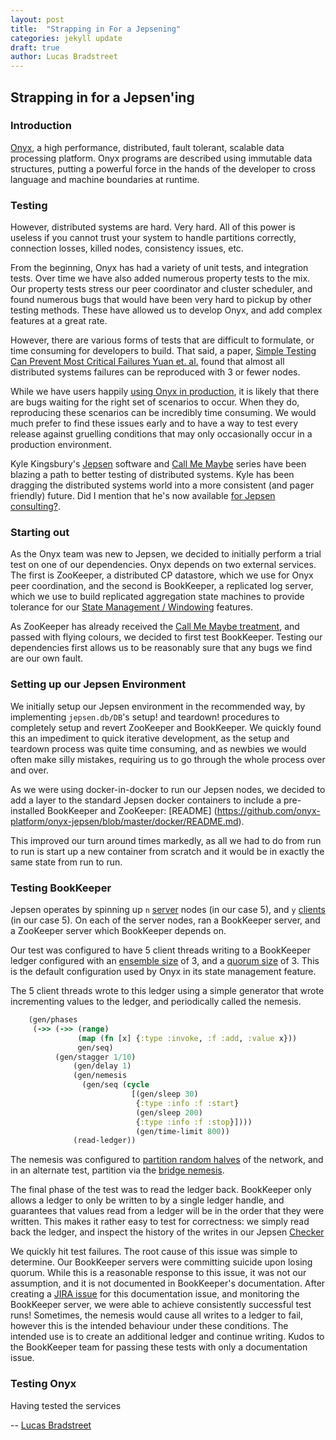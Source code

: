 ```yaml
---
layout: post
title:  "Strapping in For a Jepsening"
categories: jekyll update
draft: true
author: Lucas Bradstreet
---
```


## Strapping in for a Jepsen'ing

### Introduction

[Onyx](https://github.com/onyx-platform/onyx), a high performance, distributed,
fault tolerant, scalable data processing platform. Onyx programs are described
using immutable data structures, putting a powerful force in the hands of the
developer to cross language and machine boundaries at runtime.

### Testing

However, distributed systems are hard. Very hard. All of this power is useless
if you cannot trust your system to handle partitions correctly, connection
losses, killed nodes, consistency issues, etc.

From the beginning, Onyx has had a variety of unit tests, and integration
tests. Over time we have also added numerous property tests to the mix.
Our property tests stress our peer coordinator and cluster scheduler, and found
numerous bugs that would have been very hard to pickup by other testing
methods. These have allowed us to develop Onyx, and add complex features at a
great rate.

However, there are various forms of tests that are difficult to formulate, or
time consuming for developers to build. That said, a paper, 
[Simple Testing Can Prevent Most Critical Failures Yuan et. al.](http://www.eecg.toronto.edu/~yuan/papers/failure_analysis_osdi14.pdf)
found that almost all distributed systems failures can be reproduced with 3 or
fewer nodes.

While we have users happily [using Onyx in
production](https://github.com/onyx-platform/onyx#companies-running-onyx-in-production),
it is likely that there are bugs waiting for the right set of scenarios to
occur. When they do, reproducing these scenarios can be incredibly time
consuming. We would much prefer to find these issues early and to have a way to
test every release against gruelling conditions that may only occasionally
occur in a production environment.

Kyle Kingsbury's [Jepsen](https://github.com/aphyr/jepsen) software and [Call
Me Maybe](https://aphyr.com/tags/jepsen) series have been blazing a path to
better testing of distributed systems. Kyle has been dragging the distributed
systems world into a more consistent (and pager friendly) future. Did I mention that he's now available [for Jepsen consulting?](http://aphyr.com).

### Starting out

As the Onyx team was new to Jepsen, we decided to initially perform a trial
test on one of our dependencies. Onyx depends on two external services. The
first is ZooKeeper, a distributed CP datastore, which we use for Onyx peer coordination, and
the second is BookKeeper, a replicated log server, which we use to build
replicated aggregation state machines to provide tolerance for our 
[State Management / Windowing](http://www.onyxplatform.org/docs/user-guide/latest/aggregation-state-management.html)
features.

As ZooKeeper has already received the [Call Me Maybe treatment](https://aphyr.com/posts/291-jepsen-zookeeper), and passed with
flying colours, we decided to first test BookKeeper. Testing our dependencies first allows us to be reasonably sure that any bugs we find are our own fault.

### Setting up our Jepsen Environment

We initially setup our Jepsen environment in the recommended way, by
implementing `jepsen.db/DB`'s setup! and teardown! procedures to completely
setup and revert ZooKeeper and BookKeeper. We quickly found this an impediment
to quick iterative development, as the setup and teardown process was quite
time consuming, and as newbies we would often make silly mistakes, requiring us
to go through the whole process over and over.

As we were using docker-in-docker to run our Jepsen nodes, we decided to add a
layer to the standard Jepsen docker containers to include a pre-installed
BookKeeper and ZooKeeper: [README]
(https://github.com/onyx-platform/onyx-jepsen/blob/master/docker/README.md).

This improved our turn around times markedly, as all we had to do from run to
run is start up a new container from scratch and it would be in exactly the
same state from run to run.

### Testing BookKeeper

Jepsen operates by spinning up `n` [server](https://github.com/aphyr/jepsen/blob/master/jepsen/src/jepsen/os.clj) nodes (in our case 5), and `y` [clients](https://github.com/aphyr/jepsen/blob/master/jepsen/src/jepsen/client.clj) (in our case 5). On each of the server nodes, ran a BookKeeper server, and a ZooKeeper server which BookKeeper depends on.

Our test was configured to have 5 client threads writing to a BookKeeper ledger configured with an [ensemble size](http://www.onyxplatform.org/docs/cheat-sheet/latest/#peer-config/:onyx.bookkeeper/ledger-ensemble-size) of 3, and a [quorum size](http://www.onyxplatform.org/docs/cheat-sheet/latest/#peer-config/:onyx.bookkeeper/ledger-quorum-size) of 3. This is the default configuration used by Onyx in its state management feature.

The 5 client threads wrote to this ledger using a simple generator that wrote incrementing values to the ledger, and periodically called the nemesis.

```clojure
	(gen/phases
	 (->> (->> (range)
	           (map (fn [x] {:type :invoke, :f :add, :value x}))
	           gen/seq)
	      (gen/stagger 1/10)
              (gen/delay 1)
              (gen/nemesis
                (gen/seq (cycle
                           [(gen/sleep 30)
                            {:type :info :f :start}
                            (gen/sleep 200)
                            {:type :info :f :stop}])))
                            (gen/time-limit 800)) 
              (read-ledger))
```

The nemesis was configured to [partition random halves](https://github.com/aphyr/jepsen/blob/master/jepsen/src/jepsen/nemesis.clj#L99) of the network, and in an alternate test, partition via the [bridge nemesis](https://github.com/aphyr/jepsen/blob/master/jepsen/src/jepsen/nemesis.clj#L59).

The final phase of the test was to read the ledger back. BookKeeper only allows a ledger to only be written to by a single ledger handle, and guarantees that values read from a ledger will be in the order that they were written. This makes it rather easy to test for correctness: we simply read back the ledger, and inspect the history of the writes in our Jepsen [Checker](https://github.com/aphyr/jepsen/blob/master/jepsen/src/jepsen/checker.clj)

We quickly hit test failures. The root cause of this issue was simple to determine. Our BookKeeper servers were committing suicide upon losing quorum. While this is a reasonable response to this issue, it was not our assumption, and it is not documented in BookKeeper's documentation. After creating a [JIRA issue](https://issues.apache.org/jira/browse/BOOKKEEPER-882) for this documentation issue, and monitoring the BookKeeper server, we were able to achieve consistently successful test runs! Sometimes, the nemesis would cause all writes to a ledger to fail, however this is the intended behaviour under these conditions. The intended use is to create an additional ledger and continue writing. Kudos to the BookKeeper team for passing these tests with only a documentation issue.

### Testing Onyx

Having tested the services 


-- [Lucas Bradstreet](http://www.twitter.com/ghaz)
